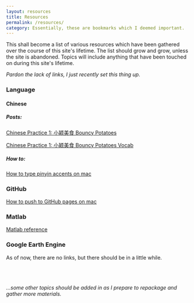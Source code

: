 ```yaml
---
layout: resources
title: Resources
permalink: /resources/
category: Essentially, these are bookmarks which I deemed important.
---
```

This shall become a list of various resources which have been gathered over the course of this site's lifetime. The list should grow and grow, unless the site is abandoned. Topics will include anything that have been touched on during this site's lifetime.

*Pardon the lack of links, I just recently set this thing up.*

### **Language** 
#### Chinese
##### Posts:
[Chinese Practice 1: 小颖美食 Bouncy Potatoes](../chinese%20food%20translation/2020/07/12/xiaoyingmeishiBouncyPotato)

[Chinese Practice 1: 小颖美食 Bouncy Potatoes Vocab](../chinese%20food%20translation/2020/07/12/xiaoyingmeishiBouncyPotatoVocab)

##### How to:
[How to type pinyin accents on mac](../chinese/2020/07/12/howtomacpinyin.html)

### **GitHub**
[How to push to GitHub pages on mac](../github%20stuff/2020/07/12/GithubHowToPushPages.html)

### **Matlab**
[Matlab reference](../matlab/2020/07/21/matlab_reference.html)

### **Google Earth Engine**
As of now, there are no links, but there should be in a little while.

<br><br><br>*...some other topics should be added in as I prepare to repackage and gather more materials.*
